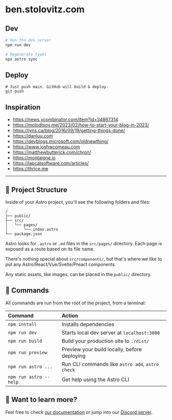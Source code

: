 # ben.stolovitz.com

## Dev

```bash
# Run the dev server
npm run dev

# Regenerate types
npx astro sync
```

## Deploy

```
# Just push main. GitHub will build & deploy.
git push
```

## Inspiration

* https://news.ycombinator.com/item?id=34867314
* https://molodtsov.me/2023/02/how-to-start-your-blog-in-2023/
* https://jvns.ca/blog/2016/09/19/getting-things-done/
* https://danluu.com
* https://devblogs.microsoft.com/oldnewthing/
* https://www.joshwcomeau.com
* https://matthewbutterick.com/chron/
* https://montaigne.io
* https://lapcatsoftware.com/articles/
* https://thrice.me

---

## 🚀 Project Structure

Inside of your Astro project, you'll see the following folders and files:

```
/
├── public/
├── src/
│   └── pages/
│       └── index.astro
└── package.json
```

Astro looks for `.astro` or `.md` files in the `src/pages/` directory. Each page is exposed as a route based on its file name.

There's nothing special about `src/components/`, but that's where we like to put any Astro/React/Vue/Svelte/Preact components.

Any static assets, like images, can be placed in the `public/` directory.

## 🧞 Commands

All commands are run from the root of the project, from a terminal:

| Command                | Action                                           |
| :--------------------- | :----------------------------------------------- |
| `npm install`          | Installs dependencies                            |
| `npm run dev`          | Starts local dev server at `localhost:3000`      |
| `npm run build`        | Build your production site to `./dist/`          |
| `npm run preview`      | Preview your build locally, before deploying     |
| `npm run astro ...`    | Run CLI commands like `astro add`, `astro check` |
| `npm run astro --help` | Get help using the Astro CLI                     |

## 👀 Want to learn more?

Feel free to check [our documentation](https://docs.astro.build) or jump into our [Discord server](https://astro.build/chat).
